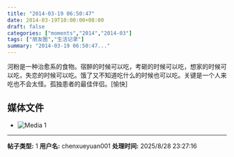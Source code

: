 ```yaml
---
title: "2014-03-19 06:50:47"
date: 2014-03-19T10:00:00+08:00
draft: false
categories: ["moments","2014","2014-03"]
tags: ["朋友圈","生活记录"]
summary: "2014-03-19 06:50:47..."
---
```


河粉是一种治愈系的食物。宿醉的时候可以吃，考砸的时候可以吃，想家的时候可以吃，失恋的时候可以吃。饿了又不知道吃什么的时候也可以吃。关键是一个人来吃也不会太怪。孤独患者的最佳伴侣。[愉快]

## 媒体文件

- ![Media 1](/Moments/photos/2014-03-19/201403190650470.jpg)

---

**帖子类型:** 1
**用户名:** chenxueyuan001
**处理时间:** 2025/8/28 23:27:16
